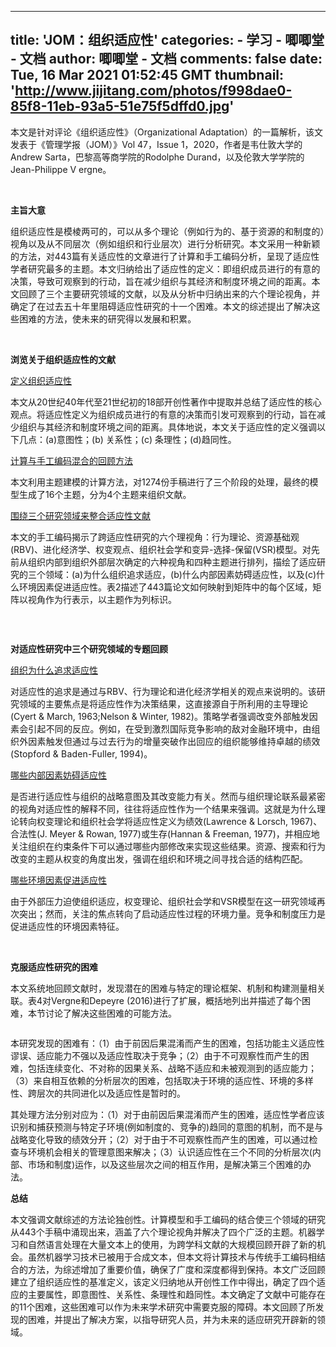 
---
title: 'JOM：组织适应性'
categories: 
    - 学习
    - 唧唧堂 - 文档
author: 唧唧堂 - 文档
comments: false
date: Tue, 16 Mar 2021 01:52:45 GMT
thumbnail: 'http://www.jijitang.com/photos/f998dae0-85f8-11eb-93a5-51e75f5dffd0.jpg'
---

<div>   
<p>本文是针对评论《组织适应性》（Organizational Adaptation）的一篇解析，该文发表于《管理学报（JOM）》Vol 47，Issue 1，2020，作者是韦仕敦大学的Andrew Sarta，巴黎高等商学院的Rodolphe Durand，以及伦敦大学学院的Jean-Philippe V ergne。</p><p><b><br></b></p><p><b>主旨大意</b></p><p><span style="letter-spacing: 0.01rem;">组织适应性是模棱两可的，可以从多个理论（例如行为的、基于资源的和制度的）视角以及从不同层次（例如组织和行业层次）进行分析研究。本文采用一种新颖的方法，对443篇有关适应性的文章进行了计算和手工编码分析，呈现了适应性学者研究最多的主题。本文归纳给出了适应性的定义：即组织成员进行的有意的决策，导致可观察到的行动，旨在减少组织与其经济和制度环境之间的距离。本文回顾了三个主要研究领域的文献，以及从分析中归纳出来的六个理论视角，并确定了在过去五十年里阻碍适应性研究的十一个困难。本文的综述提出了解决这些困难的方法，使未来的研究得以发展和积累。</span></p><p><b><br></b></p><p><b>浏览关于组织适应性的文献</b></p><p><u>定义组织适应性</u></p><p>本文从20世纪40年代至21世纪初的18部开创性著作中提取并总结了适应性的核心观点。将适应性定义为组织成员进行的有意的决策而引发可观察到的行动，旨在减少组织与其经济和制度环境之间的距离。具体地说，本文关于适应性的定义强调以下几点：(a)意图性；(b) 关系性；(c) 条理性；(d)趋同性。</p><p><u>计算与手工编码混合的回顾方法</u></p><p>本文利用主题建模的计算方法，对1274份手稿进行了三个阶段的处理，最终的模型生成了16个主题，分为4个主题来组织文献。</p><p><u>围绕三个研究领域来整合适应性文献</u></p><p>本文的手工编码揭示了跨适应性研究的六个理视角：行为理论、资源基础观(RBV)、进化经济学、权变观点、组织社会学和变异-选择-保留(VSR)模型。对先前从组织内部到组织外部层次确定的六种视角和四种主题进行排列，描绘了适应研究的三个领域：(a)为什么组织追求适应，(b)什么内部因素妨碍适应性，以及(c)什么环境因素促进适应性。表2描述了443篇论文如何映射到矩阵中的每个区域，矩阵以视角作为行表示，以主题作为列标识。</p><figure class="article-figure"><img src="http://www.jijitang.com/photos/f998dae0-85f8-11eb-93a5-51e75f5dffd0.jpg" alt referrerpolicy="no-referrer"><figcaption></figcaption></figure><p><b><br></b></p><p><b>对适应性研究中三个研究领域的专题回顾</b></p><p><u>组织为什么追求适应性</u></p><p>对适应性的追求是通过与RBV、行为理论和进化经济学相关的观点来说明的。该研究领域的主要焦点是将适应性作为决策结果，这直接源自于所利用的主导理论(Cyert & March, 1963;Nelson & Winter, 1982)。<span style="letter-spacing: 0.01rem;">策略学者强调改变外部触发因素会引起不同的反应。例如，在受到激烈国际竞争影响的敌对金融环境中，由组织外因素触发但通过与过去行为的增量突破作出回应的组织能够维持卓越的绩效(Stopford & Baden-Fuller, 1994)。</span></p><p><u>哪些内部因素妨碍适应性</u></p><p>是否进行适应性与组织的战略意图及其改变能力有关。然而与组织理论联系最紧密的视角对适应性的解释不同，往往将适应性作为一个结果来强调。这就是为什么理论转向权变理论和组织社会学将适应性定义为绩效(Lawrence & Lorsch, 1967)、合法性(J. Meyer & Rowan, 1977)或生存(Hannan & Freeman, 1977)，并相应地关注组织在约束条件下可以通过哪些内部修改来实现这些结果。资源、搜索和行为改变的主题从权变的角度出发，强调在组织和环境之间寻找合适的结构匹配。</p><p><u>哪些环境因素促进适应性</u></p><p>由于外部压力迫使组织适应，权变理论、组织社会学和VSR模型在这一研究领域再次突出；然而，关注的焦点转向了启动适应性过程的环境力量。竞争和制度压力是促进适应性的环境因素特征。</p><p><b><br></b></p><p><b>克服适应性研究的困难</b></p><p>本文系统地回顾文献时，发现潜在的困难与特定的理论框架、机制和构建测量相关联。表4对Vergne和Depeyre (2016)进行了扩展，概括地列出并描述了每个困难，本节讨论了解决这些困难的可能方法。</p><figure class="article-figure"><img src="http://www.jijitang.com/photos/411db930-85f9-11eb-93a5-51e75f5dffd0.jpg" alt referrerpolicy="no-referrer"><figcaption></figcaption></figure><p>本研究发现的困难有：（1）由于前因后果混淆而产生的困难，包括功能主义适应性谬误、适应能力不强以及适应性取决于竞争；（2）由于不可观察性而产生的困难，包括连续变化、不对称的因果关系、战略不适应和未被观测到的适应能力；（3）来自相互依赖的分析层次的困难，包括取决于环境的适应性、环境的多样性、跨层次的共同进化以及适应性是暂时的。</p><p>其处理方法分别对应为：（1）对于由前因后果混淆而产生的困难，适应性学者应该识别和捕获预测与特定子环境(例如制度的、竞争的)趋同的意图的机制，而不是与战略变化导致的绩效分开；（2）对于由于不可观察性而产生的困难，可以通过检查与环境机会相关的管理意图来解决；（3）认识适应性在三个不同的分析层次(内部、市场和制度)运作，以及这些层次之间的相互作用，是解决第三个困难的办法。</p><p><b>总结</b></p><p>本文强调文献综述的方法论独创性。计算模型和手工编码的结合使三个领域的研究从443个手稿中涌现出来，涵盖了六个理论视角并解决了四个广泛的主题。机器学习和自然语言处理在大量文本上的使用，为跨学科文献的大规模回顾开辟了新的机会。虽然机器学习技术已被用于合成文本，但本文将计算技术与传统手工编码相结合的方法，为综述增加了重要价值，确保了广度和深度都得到保持。本文广泛回顾建立了组织适应性的基准定义，该定义归纳地从开创性工作中得出，确定了四个适应的主要属性，即意图性、关系性、条理性和趋同性。本文确定了文献中可能存在的11个困难，这些困难可以作为未来学术研究中需要克服的障碍。本文回顾了所发现的困难，并提出了解决方案，以指导研究人员，并为未来的适应研究开辟新的领域。</p><p><span style="letter-spacing: 0.01rem;"><br></span></p>  
</div>
            